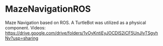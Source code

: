 # MazeNavigationROS
Maze Navigation based on ROS. A TurtleBot was utilized as a physical component. 
Videos: https://drive.google.com/drive/folders/1vOyKntiEyJOCDlS2iCF5UnJlyTSgyhNv?usp=sharing
